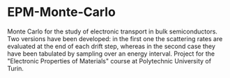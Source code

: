 # EPM-Monte-Carlo
Monte Carlo for the study of electronic transport in bulk semiconductors. Two versions have been developed: in the first one the scattering rates are evaluated at the end of each drift step, whereas in the second case they have been tabulated by sampling over an energy interval.
Project for the "Electronic Properties of Materials" course at Polytechnic University of Turin. 
